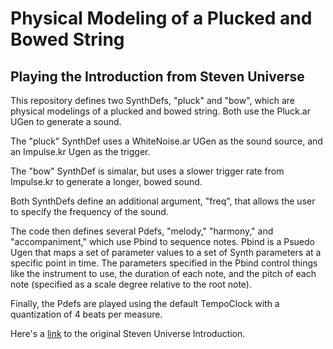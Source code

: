 # Physical Modeling of a Plucked and Bowed String

## Playing the Introduction from Steven Universe

This repository defines two SynthDefs, "pluck" and "bow", which are physical modelings of a plucked and bowed string. Both use the Pluck.ar UGen to generate a sound.

The "pluck" SynthDef uses a WhiteNoise.ar UGen as the sound source, and an Impulse.kr Ugen as the trigger.

The "bow" SynthDef is simalar, but uses a slower trigger rate from Impulse.kr to generate a longer, bowed sound. 

Both SynthDefs define an additional argument, "freq", that allows the user to specify the frequency of the sound.

The code then defines several Pdefs, "melody," "harmony," and "accompaniment," which use Pbind to sequence notes. Pbind is a Psuedo Ugen that maps a set of parameter values to a set of Synth parameters at a specific point in time. The parameters specified in the Pbind control things like the instrument to use, the duration of each note, and the pitch of each note (specified as a scale degree relative to the root note).

Finally, the Pdefs are played using the default TempoClock with a quantization of 4 beats per measure.

Here's a [link](https://www.youtube.com/watch?v=BzT3xrtJRpA) to the original Steven Universe Introduction.




